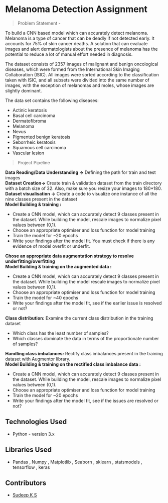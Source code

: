 # Melanoma Detection Assignment
> Problem Statement - 

To build a CNN based model which can accurately detect melanoma. Melanoma is a type of cancer that can be deadly if not detected early. It accounts for 75% of skin cancer deaths. A solution that can evaluate images and alert dermatologists about the presence of melanoma has the potential to reduce a lot of manual effort needed in diagnosis.

The dataset consists of 2357 images of malignant and benign oncological diseases, which were formed from the International Skin Imaging Collaboration (ISIC). All images were sorted according to the classification taken with ISIC, and all subsets were divided into the same number of images, with the exception of melanomas and moles, whose images are slightly dominant.

The data set contains the following diseases:

* Actinic keratosis
* Basal cell carcinoma
* Dermatofibroma
* Melanoma
* Nevus
* Pigmented benign keratosis
* Seborrheic keratosis
* Squamous cell carcinoma
* Vascular lesion

> Project Pipeline

<b>Data Reading/Data Understanding →</b> Defining the path for train and test images <br>
<b>Dataset Creation→</b> Create train & validation dataset from the train directory with a batch size of 32. Also, make sure you resize your images to 180*180.<br>
<b>Dataset visualisation →</b> Create a code to visualize one instance of all the nine classes present in the dataset <br>
<b>Model Building & training :</b> <br>

* Create a CNN model, which can accurately detect 9 classes present in the dataset. While building the model, rescale images to normalize pixel values between (0,1).
* Choose an appropriate optimiser and loss function for model training
* Train the model for ~20 epochs
* Write your findings after the model fit. You must check if there is any evidence of model overfit or underfit.<br>

<b>Chose an appropriate data augmentation strategy to resolve underfitting/overfitting</b><br>
<b>Model Building & training on the augmented data :</b><br>

* Create a CNN model, which can accurately detect 9 classes present in the dataset. While building the model rescale images to normalize pixel values between (0,1).<br>
* Choose an appropriate optimiser and loss function for model training<br>
* Train the model for ~40 epochs<br>
* Write your findings after the model fit, see if the earlier issue is resolved or not?<br>

<b>Class distribution:</b> Examine the current class distribution in the training dataset <br>

* Which class has the least number of samples?<br>
* Which classes dominate the data in terms of the proportionate number of samples?<br>

<b>Handling class imbalances:</b> Rectify class imbalances present in the training dataset with Augmentor library.<br>
<b>Model Building & training on the rectified class imbalance data :</b>

* Create a CNN model, which can accurately detect 9 classes present in the dataset. While building the model, rescale images to normalize pixel values between (0,1).<br>
* Choose an appropriate optimiser and loss function for model training<br>
* Train the model for ~20 epochs<br>
* Write your findings after the model fit, see if the issues are resolved or not?<br>

## Technologies Used
- Python - version 3.x

## Libraries Used
- Pandas , Numpy , Matplotlib , Seaborn , sklearn , statsmodels , tensorflow , keras

## Contributors
* [Sudeep K S](https://github.com/Sudeep-KS)
